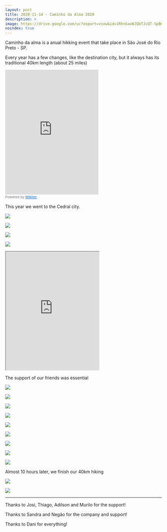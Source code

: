 ```yaml
---
layout: post
title: 2020-11-14 - Caminho da Alma 2020
description: >
image: https://drive.google.com/uc?export=view&id=1RhnkavWJQbTJcQT-SpBmYNHgmv3Ddtbu
noindex: true
---
```


Caminho da alma is a anual hikking event that take place in São José do Rio Preto - SP.

Every year has a few changes, like the destination city, but it always has its traditional 40km length (about 25 miles)

<iframe frameBorder="0" scrolling="no" src="https://www.wikiloc.com/wikiloc/spatialArtifacts.do?event=view&id=60488815&measures=off&title=on&near=off&images=off&maptype=T" class="is-fullwidth" height="400"></iframe><div style="color:#777;font-size:11px;line-height:16px;">Powered by <a style="color:#06d;font-size:11px;line-height:16px;" target="_blank" href="https://www.wikiloc.com">Wikiloc</a></div>

This year we went to the Cedral city.

![](https://drive.google.com/uc?export=view&id=1--Lir1EKmbDQMoikEnhzuvAguGj4hFs0)

![](https://drive.google.com/uc?export=view&id=1VBtcbWYhpsmOAvLSCmEacoWTtClm3lGT)

![](https://drive.google.com/uc?export=view&id=1O2_tvCOdsBaKvboJnTRj3P1ROjhzIScZ)

![](https://drive.google.com/uc?export=view&id=1V_akE224Xgf7WlxIFIedrjIrbcmOimHo)

<iframe src="https://drive.google.com/file/d/1sIil1qC24VzTaOXXvPdSzsnF28nEZ-a5/preview" class="is-fullwidth" height="380"></iframe>

The support of our friends was essential

![](https://drive.google.com/uc?export=view&id=1AtjkCwuNkiSY7MXdwsDw5QfRSQF2rJ_T)

![](https://drive.google.com/uc?export=view&id=1iSvJwlruuCO39lOSVV4_synbCyP5hT4D)

![](https://drive.google.com/uc?export=view&id=1ap--1RF1bZOzwu5m13RBuLZGgORhYZQ0)

![](https://drive.google.com/uc?export=view&id=1PVvRDTaIPxZQgXwLv8CilsjDrwv5iqS0)

![](https://drive.google.com/uc?export=view&id=12xXiH6S9Hg1tfOeSw1pZ1kCdhEPA1Hah)

![](https://drive.google.com/uc?export=view&id=1dBCmaCE08fIdpAkuCxwonLXBl9eYQ-6Y)

![](https://drive.google.com/uc?export=view&id=1vyOjbe60RsCbZ_hQgx8jqwmWgAE_Ul8S)

![](https://drive.google.com/uc?export=view&id=1RhnkavWJQbTJcQT-SpBmYNHgmv3Ddtbu)

![](https://drive.google.com/uc?export=view&id=1J28ddV9OejMyjcWcl04pkMQzaCtdHoCT)

Almost 10 hours later, we finish our 40km hiking 

![](https://drive.google.com/uc?export=view&id=1W27ftxB9nuUfwho3UN1djJY8MYeiiwbF)

![](https://drive.google.com/uc?export=view&id=1CdKs1vWG-Pux0rVGe0kqCGmXClTiNhAP)


* * * 

Thanks to Josi, Thiago, Adilson and Murilo for the support!

Thanks to Sandra and Negão for the company and support!

Thanks to Dani for everything!
